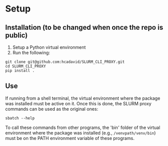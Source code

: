 # Setup

## Installation (to be changed when once the repo is public)

1. Setup a Python virtual environment
2. Run the following:
```
git clone git@github.com:hcadavid/SLURM_CLI_PROXY.git
cd SLURM_CLI_PROXY
pip install .
```

## Use

If running from a shell terminal, the virtual environment where the package was installed must be active on it. Once this is done, the SLURM proxy commands can be used as the original ones:

````
sbatch --help
````

To call these commands from other programs, the 'bin' folder of the virtual environment where the package was installed (e.g., `/venvpath/venv/bin`) must be on the PATH environment variable of these programs.